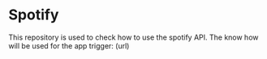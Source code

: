 # Spotify
This repository is used to check how to use the spotify API.
The know how will be used for the app trigger: (url)